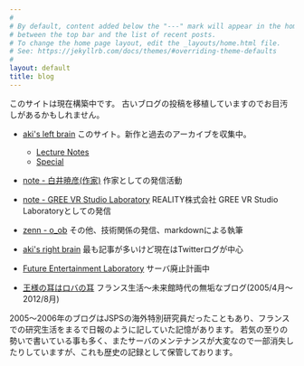 ```yaml
---
#
# By default, content added below the "---" mark will appear in the home page
# between the top bar and the list of recent posts.
# To change the home page layout, edit the _layouts/home.html file.
# See: https://jekyllrb.com/docs/themes/#overriding-theme-defaults
#
layout: default
title: blog
---
```

このサイトは現在構築中です。
古いブログの投稿を移植していますのでお目汚しがあるかもしれません。

- [aki's left brain](https://akihiko.shirai.as/blog/) このサイト。新作と過去のアーカイブを収集中。
  - [Lecture Notes](https://akihiko.shirai.as/lecture)
  - [Special](https://akihiko.shirai.as/special/)

- [note - 白井暁彦(作家)](https://note.com/o_ob) 作家としての発信活動
- [note - GREE VR Studio Laboratory](https://note.com/reality_eng/m/m394ac85738b5) REALITY株式会社 GREE VR Studio Laboratoryとしての発信
- [zenn - o_ob](https://zenn.dev/o_ob) その他、技術関係の発信、markdownによる執筆
- [aki's right brain](http://aki.shirai.as/) 最も記事が多いけど現在はTwitterログが中心
- [Future Entertainment Laboratory](http://akihiko.shirai.as/) サーバ廃止計画中
- [王様の耳はロバの耳](https://ameblo.jp/akihiko) フランス生活～未来館時代の無垢なブログ(2005/4月～2012/8月)

2005～2006年のブログはJSPSの海外特別研究員だったこともあり、フランスでの研究生活をまるで日報のように記していた記憶があります。
若気の至りの勢いで書いている事も多く、またサーバのメンテナンスが大変なので一部消失したりしていますが、これも歴史の記録として保管しております。



